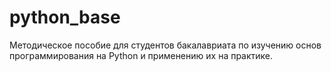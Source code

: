 # python_base
Методическое пособие для студентов бакалавриата по изучению основ программирования на Python и применению их на практике.
